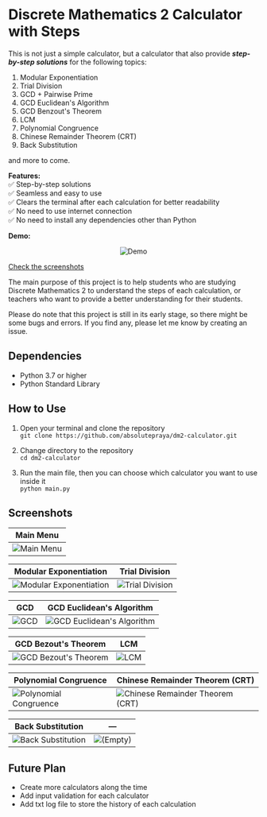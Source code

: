 # Discrete Mathematics 2 Calculator with Steps

This is not just a simple calculator, but a calculator that also provide ***step-by-step solutions*** for the following topics:

1. Modular Exponentiation
2. Trial Division
3. GCD + Pairwise Prime
4. GCD Euclidean's Algorithm
5. GCD Benzout's Theorem
6. LCM
7. Polynomial Congruence
8. Chinese Remainder Theorem (CRT)
9. Back Substitution

and more to come.

**Features:**  
✅ Step-by-step solutions  
✅ Seamless and easy to use  
✅ Clears the terminal after each calculation for better readability  
✅ No need to use internet connection  
✅ No need to install any dependencies other than Python

**Demo:**
<div align="center">

![Demo](README/demo_small.gif)

</div>

[Check the screenshots](#screenshots)

The main purpose of this project is to help students who are studying Discrete Mathematics 2 to understand the steps of each calculation, or teachers who want to provide a better understanding for their students.

Please do note that this project is still in its early stage, so there might be some bugs and errors. If you find any, please let me know by creating an issue.

## Dependencies

- Python 3.7 or higher
- Python Standard Library

## How to Use

1. Open your terminal and clone the repository  
`git clone https://github.com/absolutepraya/dm2-calculator.git`

2. Change directory to the repository  
`cd dm2-calculator`

3. Run the main file, then you can choose which calculator you want to use inside it  
`python main.py`

## Screenshots

| **Main Menu** |
|---------|
| ![Main Menu](README/main_menu.png) |

| **Modular Exponentiation** | **Trial Division** |
|---------|---------|
| ![Modular Exponentiation](README/mod_exp.png) | ![Trial Division](README/trial_div.png) |

| **GCD** | **GCD Euclidean's Algorithm** |
|---------|---------|
| ![GCD](README/gcd.png) | ![GCD Euclidean's Algorithm](README/gcd_euclidean.png) |

| **GCD Bezout's Theorem** | **LCM** |
|---------|---------|
| ![GCD Bezout's Theorem](README/gcd_bezout.png) | ![LCM](README/lcm.png) |

| **Polynomial Congruence** | **Chinese Remainder Theorem (CRT)** |
|---------|---------|
| ![Polynomial Congruence](README/polynomial_congruence.png) | ![Chinese Remainder Theorem (CRT)](README/crt.png) |

| **Back Substitution** | **—** |
|---------|---------|
| ![Back Substitution](README/back_sub.png) | ![(Empty)](README/empty.png) |

## Future Plan

- Create more calculators along the time
- Add input validation for each calculator
- Add txt log file to store the history of each calculation
